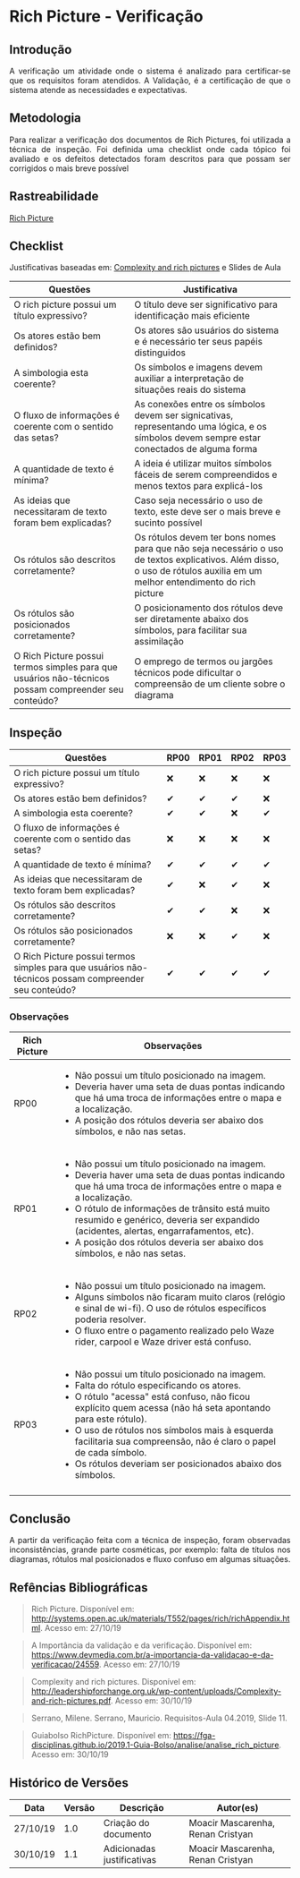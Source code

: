 # Rich Picture - Verificação

## Introdução
<p align = "justify">
A verificação  um atividade onde o sistema é analizado para certificar-se que os requisitos foram atendidos. A Validação, é a certificação de que o sistema atende as necessidades e expectativas.
</p>

## Metodologia
<p align = "justify">
Para realizar a verificação dos documentos de Rich Pictures, foi utilizada a técnica de inspeção. Foi definida uma checklist onde cada tópico foi avaliado e os defeitos detectados foram descritos para que possam ser corrigidos o mais breve possível
</p>

## Rastreabilidade

[Rich Picture](https://requisitos-de-software.github.io/2019.2-Waze/richPicture/)

## Checklist
Justificativas baseadas em: [Complexity and rich pictures](http://leadershipforchange.org.uk/wp-content/uploads/Complexity-and-rich-pictures.pdf) e Slides de Aula

Questões|Justificativa
|-------|-------------|
|O rich picture possui um título expressivo?|O título deve ser significativo para identificação mais eficiente|
|Os atores estão bem definidos?|Os atores são usuários do sistema e é necessário ter seus papéis distinguidos|
|A simbologia esta coerente?|Os símbolos e imagens devem auxiliar a interpretação de situações reais do sistema|
|O fluxo de informações é coerente com o sentido das setas?|As conexões entre os símbolos devem ser signicativas, representando uma lógica, e os símbolos devem sempre estar conectados de alguma forma|
|A quantidade de texto é mínima?|A ideia é utilizar muitos símbolos fáceis de serem compreendidos e menos textos para explicá-los|
|As ideias que necessitaram de texto foram bem explicadas?|Caso seja necessário o uso de texto, este deve ser o mais breve e sucinto possível|
|Os rótulos são descritos corretamente?|Os rótulos devem ter bons nomes para que não seja necessário o uso de textos explicativos. Além disso, o uso de rótulos auxilia em um melhor entendimento do rich picture|
|Os rótulos são posicionados corretamente?|O posicionamento dos rótulos deve ser diretamente abaixo dos símbolos, para facilitar sua assimilação|
|O Rich Picture possui termos simples para que usuários não-técnicos possam compreender seu conteúdo?|O emprego de termos ou jargões técnicos pode dificultar o compreensão de um cliente sobre o diagrama|

## Inspeção

|Questões|RP00|RP01|RP02|RP03|
|--------|----|----|----|----|
|O rich picture possui um título expressivo?|❌|❌|❌|❌|
|Os atores estão bem definidos?|✔|✔|✔|❌|
|A simbologia esta coerente?|✔|✔|❌|✔|
|O fluxo de informações é coerente com o sentido das setas?|❌|❌|❌|❌|
|A quantidade de texto é mínima?|✔|✔|✔|✔|
|As ideias que necessitaram de texto foram bem explicadas?|✔|❌|✔|❌|
|Os rótulos são descritos corretamente?|✔|✔|❌|❌|
|Os rótulos são posicionados corretamente?|❌|❌|✔|❌|
|O Rich Picture possui termos simples para que usuários não-técnicos possam compreender seu conteúdo?|✔|✔|✔|✔|

### Observações

|Rich Picture|Observações|
|------------|-----------|
|RP00|<ul><li>Não possui um título posicionado na imagem.</li><li>Deveria haver uma seta de duas pontas indicando que há uma troca de informações entre o mapa e a localização.</li><li> A posição dos rótulos deveria ser abaixo dos símbolos, e não nas setas.</ul>|
|RP01|<ul><li>Não possui um título posicionado na imagem. </li><li>Deveria haver uma seta de duas pontas indicando que há uma troca de informações entre o mapa e a localização. </li><li> O rótulo de informações de trânsito está muito resumido e genérico, deveria ser expandido (acidentes, alertas, engarrafamentos, etc).</li><li>A posição dos rótulos deveria ser abaixo dos símbolos, e não nas setas.</li></ul>|
|RP02|<ul><li>Não possui um título posicionado na imagem.</li><li> Alguns símbolos não ficaram muito claros (relógio e sinal de wi-fi). O uso de rótulos específicos poderia resolver.</li><li>O fluxo entre o pagamento realizado pelo Waze rider, carpool e Waze driver está confuso.</li></ul>|
|RP03|<ul><li>Não possui um título posicionado na imagem.<li> Falta do rótulo especificando os atores. </li><li> O rótulo "acessa" está confuso, não ficou explícito quem acessa (não há seta apontando para este rótulo). </li><li> O uso de rótulos nos símbolos mais à esquerda facilitaria sua compreensão, não é claro o papel de cada símbolo. </li><li> Os rótulos deveriam ser posicionados abaixo dos símbolos.</li>
</ul>|

## Conclusão
<p align = "justify">
A partir da verificação feita com a técnica de inspeção, foram observadas inconsistências, grande parte cosméticas, por exemplo: falta de títulos nos diagramas, rótulos mal posicionados e fluxo confuso em algumas situações.
</p>

## Refências Bibliográficas
> Rich Picture. Disponível em: http://systems.open.ac.uk/materials/T552/pages/rich/richAppendix.html. Acesso em: 27/10/19

>A Importância da validação e da verificação. Disponível em: https://www.devmedia.com.br/a-importancia-da-validacao-e-da-verificacao/24559. Acesso em: 27/10/19

>Complexity and rich pictures. Disponível em: http://leadershipforchange.org.uk/wp-content/uploads/Complexity-and-rich-pictures.pdf. Acesso em: 30/10/19

>Serrano, Milene. Serrano, Mauricio. Requisitos-Aula 04.2019, Slide 11.

>Guiabolso RichPicture. Disponível em: https://fga-disciplinas.github.io/2019.1-Guia-Bolso/analise/analise_rich_picture. Acesso em: 30/10/19

## Histórico de Versões
|Data|Versão|Descrição|Autor(es)|
|----|------|---------|---------|
|27/10/19|1.0|Criação do documento|Moacir Mascarenha, Renan Cristyan|
|30/10/19|1.1|Adicionadas justificativas|Moacir Mascarenha, Renan Cristyan|
